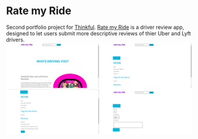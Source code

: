<h1>Rate my Ride</h1>

Second portfolio project for <a href="https://www.thinkful.com/">Thinkful</a>. <a href="https://rate-my-ride.herokuapp.com/">Rate my Ride</a> is a driver review app, designed to let users submit more descriptive reviews of thier Uber and Lyft drivers. 
<img src="./public/images/screen-shots1.png">
